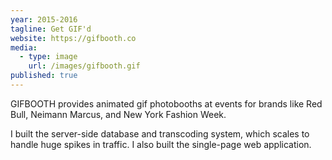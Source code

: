 ```yaml
---
year: 2015-2016
tagline: Get GIF'd
website: https://gifbooth.co
media:
  - type: image
    url: /images/gifbooth.gif
published: true
---
```

GIFBOOTH provides animated gif photobooths at events for brands like Red Bull, Neimann Marcus, and New York Fashion Week.

I built the server-side database and transcoding system, which scales to handle huge spikes in traffic. I also built the single-page web application.


